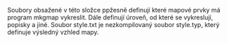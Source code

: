 Soubory obsažené v této složce ppžesně definují které mapové prvky má program mkgmap vykreslit. Dále definují úroveň, od které se vykreslují, popisky a jiné. Soubor style.txt je nezkompilovaný soubor style.typ, který definuje výsledný vzhled mapy.
